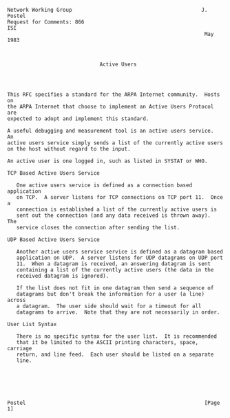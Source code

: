     Network Working Group                                          J. Postel
    Request for Comments: 866                                            ISI
                                                                    May 1983



                                  Active Users




    This RFC specifies a standard for the ARPA Internet community.  Hosts on
    the ARPA Internet that choose to implement an Active Users Protocol are
    expected to adopt and implement this standard.

    A useful debugging and measurement tool is an active users service.  An
    active users service simply sends a list of the currently active users
    on the host without regard to the input.

    An active user is one logged in, such as listed in SYSTAT or WHO.

    TCP Based Active Users Service

       One active users service is defined as a connection based application
       on TCP.  A server listens for TCP connections on TCP port 11.  Once a
       connection is established a list of the currently active users is
       sent out the connection (and any data received is thrown away).  The
       service closes the connection after sending the list.

    UDP Based Active Users Service

       Another active users service service is defined as a datagram based
       application on UDP.  A server listens for UDP datagrams on UDP port
       11.  When a datagram is received, an answering datagram is sent
       containing a list of the currently active users (the data in the
       received datagram is ignored).

       If the list does not fit in one datagram then send a sequence of
       datagrams but don't break the information for a user (a line) across
       a datagram.  The user side should wait for a timeout for all
       datagrams to arrive.  Note that they are not necessarily in order.

    User List Syntax

       There is no specific syntax for the user list.  It is recommended
       that it be limited to the ASCII printing characters, space, carriage
       return, and line feed.  Each user should be listed on a separate
       line.






    Postel                                                          [Page 1]
